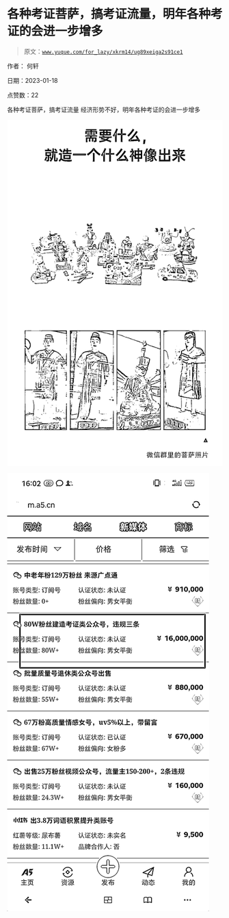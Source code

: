# 各种考证菩萨，搞考证流量，明年各种考证的会进一步增多

> 原文：[`www.yuque.com/for_lazy/xkrm14/ug89xeiga2s91ce1`](https://www.yuque.com/for_lazy/xkrm14/ug89xeiga2s91ce1)

作者： 何轩 

日期：2023-01-18 

点赞数：22 

各种考证菩萨，搞考证流量 经济形势不好，明年各种考证的会进一步增多 

![](img/e7d74dfc1f875dcc61fec808b2060fec.png) 

![](img/17bc74e234e72ebd821e48d5e18b8cc6.png) 

